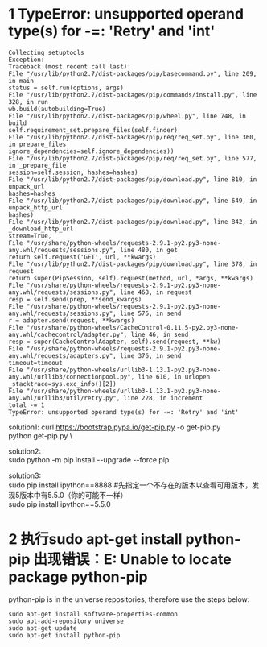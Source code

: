# 1 TypeError: unsupported operand type(s) for -=: 'Retry' and 'int'
```
Collecting setuptools
Exception:
Traceback (most recent call last):
File "/usr/lib/python2.7/dist-packages/pip/basecommand.py", line 209, in main
status = self.run(options, args)
File "/usr/lib/python2.7/dist-packages/pip/commands/install.py", line 328, in run
wb.build(autobuilding=True)
File "/usr/lib/python2.7/dist-packages/pip/wheel.py", line 748, in build
self.requirement_set.prepare_files(self.finder)
File "/usr/lib/python2.7/dist-packages/pip/req/req_set.py", line 360, in prepare_files
ignore_dependencies=self.ignore_dependencies))
File "/usr/lib/python2.7/dist-packages/pip/req/req_set.py", line 577, in _prepare_file
session=self.session, hashes=hashes)
File "/usr/lib/python2.7/dist-packages/pip/download.py", line 810, in unpack_url
hashes=hashes
File "/usr/lib/python2.7/dist-packages/pip/download.py", line 649, in unpack_http_url
hashes)
File "/usr/lib/python2.7/dist-packages/pip/download.py", line 842, in _download_http_url
stream=True,
File "/usr/share/python-wheels/requests-2.9.1-py2.py3-none-any.whl/requests/sessions.py", line 480, in get
return self.request('GET', url, **kwargs)
File "/usr/lib/python2.7/dist-packages/pip/download.py", line 378, in request
return super(PipSession, self).request(method, url, *args, **kwargs)
File "/usr/share/python-wheels/requests-2.9.1-py2.py3-none-any.whl/requests/sessions.py", line 468, in request
resp = self.send(prep, **send_kwargs)
File "/usr/share/python-wheels/requests-2.9.1-py2.py3-none-any.whl/requests/sessions.py", line 576, in send
r = adapter.send(request, **kwargs)
File "/usr/share/python-wheels/CacheControl-0.11.5-py2.py3-none-any.whl/cachecontrol/adapter.py", line 46, in send
resp = super(CacheControlAdapter, self).send(request, **kw)
File "/usr/share/python-wheels/requests-2.9.1-py2.py3-none-any.whl/requests/adapters.py", line 376, in send
timeout=timeout
File "/usr/share/python-wheels/urllib3-1.13.1-py2.py3-none-any.whl/urllib3/connectionpool.py", line 610, in urlopen
_stacktrace=sys.exc_info()[2])
File "/usr/share/python-wheels/urllib3-1.13.1-py2.py3-none-any.whl/urllib3/util/retry.py", line 228, in increment
total -= 1
TypeError: unsupported operand type(s) for -=: 'Retry' and 'int'
```
solution1:
curl https://bootstrap.pypa.io/get-pip.py -o get-pip.py  \
python get-pip.py \

solution2:  \
sudo python -m pip install --upgrade --force pip

solution3:  \
sudo pip install ipython==8888 #先指定一个不存在的版本以查看可用版本，发现5版本中有5.5.0（你的可能不一样）  \
sudo pip install ipython==5.5.0

# 2 执行sudo apt-get install python-pip 出现错误：E: Unable to locate package python-pip
python-pip is in the universe repositories, therefore use the steps below:
```
sudo apt-get install software-properties-common
sudo apt-add-repository universe
sudo apt-get update
sudo apt-get install python-pip
```




